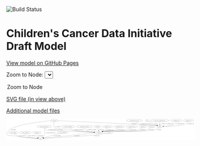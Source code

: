 <link rel='stylesheet' href="assets/style.css">
<link rel='stylesheet' href="https://unpkg.com/leaflet@1.5.1/dist/leaflet.css" integrity="sha512-xwE/Az9zrjBIphAcBb3F6JVqxf46+CDLwfLMHloNu6KEQCAWi6HcDUbeOfBIptF7tcCzusKFjFw2yuvEpDL9wQ==" crossorigin="">
<script type="text/javascript" src="https://code.jquery.com/jquery-3.2.1.min.js"></script>
<script type="text/javascript"  src="https://unpkg.com/leaflet@1.5.1/dist/leaflet.js"></script>
<script type="text/javascript" src="assets/actions.js"></script>

![Build Status](https://github.com/CBIIT/ccdi-model/actions/workflows/model-test-and-deploy.yml/badge.svg)

# Children's Cancer Data Initiative Draft Model

[View model on GitHub Pages](https://cbiit.github.io/ccdi-model/)



Zoom to Node: <select id="node_select">
  <option value="">Zoom to Node</option>
</select>
<div id="model"></div>

<p>
<a href="./model-desc/ccdi-model-nodes-only.svg">SVG file (in view above)</a>
<p>
<a href="./model-desc">Additional model files</a>
<div id='graph' style='display:off;'>
<svg width="2751pt" height="305pt"
 viewBox="0.00 0.00 2751.29 305.00" xmlns="http://www.w3.org/2000/svg" xmlns:xlink="http://www.w3.org/1999/xlink">
<g id="graph0" class="graph" transform="scale(1 1) rotate(0) translate(4 301)">
<title>Perl</title>
<polygon fill="#ffffff" stroke="transparent" points="-4,4 -4,-301 2733.8919,-301 2733.8919,4 -4,4"/>
<!-- pathology_file -->
<g id="node1" class="node">
<title>pathology_file</title>
<ellipse fill="none" stroke="#000000" cx="2637.8919" cy="-279" rx="76.0865" ry="18"/>
<text text-anchor="middle" x="2637.8919" y="-275.3" font-family="Times,serif" font-size="14.00" fill="#000000">pathology_file</text>
</g>
<!-- sample -->
<g id="node8" class="node">
<title>sample</title>
<ellipse fill="none" stroke="#000000" cx="2220.8919" cy="-192" rx="44.393" ry="18"/>
<text text-anchor="middle" x="2220.8919" y="-188.3" font-family="Times,serif" font-size="14.00" fill="#000000">sample</text>
</g>
<!-- pathology_file&#45;&gt;sample -->
<g id="edge17" class="edge">
<title>pathology_file&#45;&gt;sample</title>
<path fill="none" stroke="#000000" d="M2625.6528,-261.1922C2616.6491,-249.6322 2603.3254,-235.3895 2587.8919,-228 2534.0138,-202.2035 2363.6723,-194.8865 2275.2886,-192.8151"/>
<polygon fill="#000000" stroke="#000000" points="2275.2626,-189.3138 2265.188,-192.5929 2275.1086,-196.3121 2275.2626,-189.3138"/>
<text text-anchor="middle" x="2668.8919" y="-231.8" font-family="Times,serif" font-size="14.00" fill="#000000">of_pathology_file</text>
</g>
<!-- study_admin -->
<g id="node2" class="node">
<title>study_admin</title>
<ellipse fill="none" stroke="#000000" cx="97.8919" cy="-105" rx="70.3881" ry="18"/>
<text text-anchor="middle" x="97.8919" y="-101.3" font-family="Times,serif" font-size="14.00" fill="#000000">study_admin</text>
</g>
<!-- study -->
<g id="node15" class="node">
<title>study</title>
<ellipse fill="none" stroke="#000000" cx="492.8919" cy="-18" rx="36.2938" ry="18"/>
<text text-anchor="middle" x="492.8919" y="-14.3" font-family="Times,serif" font-size="14.00" fill="#000000">study</text>
</g>
<!-- study_admin&#45;&gt;study -->
<g id="edge23" class="edge">
<title>study_admin&#45;&gt;study</title>
<path fill="none" stroke="#000000" d="M114.9514,-87.4977C127.3718,-75.9186 145.2254,-61.5302 163.8919,-54 214.0601,-33.7619 368.4186,-23.8191 446.5558,-19.9755"/>
<polygon fill="#000000" stroke="#000000" points="446.782,-23.4688 456.6031,-19.4943 446.4471,-16.4768 446.782,-23.4688"/>
<text text-anchor="middle" x="220.3919" y="-57.8" font-family="Times,serif" font-size="14.00" fill="#000000">of_study_admin</text>
</g>
<!-- methylation_array_file -->
<g id="node3" class="node">
<title>methylation_array_file</title>
<ellipse fill="none" stroke="#000000" cx="1853.8919" cy="-279" rx="115.8798" ry="18"/>
<text text-anchor="middle" x="1853.8919" y="-275.3" font-family="Times,serif" font-size="14.00" fill="#000000">methylation_array_file</text>
</g>
<!-- methylation_array_file&#45;&gt;sample -->
<g id="edge16" class="edge">
<title>methylation_array_file&#45;&gt;sample</title>
<path fill="none" stroke="#000000" d="M1873.9314,-261.0511C1888.1871,-249.4281 1908.3787,-235.1681 1928.8919,-228 2029.4522,-192.8604 2063.5195,-231.2971 2167.8919,-210 2171.5338,-209.2569 2175.2706,-208.334 2178.9927,-207.3016"/>
<polygon fill="#000000" stroke="#000000" points="2180.173,-210.6014 2188.7353,-204.3615 2178.1506,-203.8999 2180.173,-210.6014"/>
<text text-anchor="middle" x="2020.3919" y="-231.8" font-family="Times,serif" font-size="14.00" fill="#000000">of_methylation_array_file</text>
</g>
<!-- family_relationship -->
<g id="node4" class="node">
<title>family_relationship</title>
<ellipse fill="none" stroke="#000000" cx="893.8919" cy="-192" rx="100.1823" ry="18"/>
<text text-anchor="middle" x="893.8919" y="-188.3" font-family="Times,serif" font-size="14.00" fill="#000000">family_relationship</text>
</g>
<!-- participant -->
<g id="node19" class="node">
<title>participant</title>
<ellipse fill="none" stroke="#000000" cx="1338.8919" cy="-105" rx="62.2891" ry="18"/>
<text text-anchor="middle" x="1338.8919" y="-101.3" font-family="Times,serif" font-size="14.00" fill="#000000">participant</text>
</g>
<!-- family_relationship&#45;&gt;participant -->
<g id="edge20" class="edge">
<title>family_relationship&#45;&gt;participant</title>
<path fill="none" stroke="#000000" d="M913.673,-174.1893C927.7427,-162.628 947.6661,-148.3849 967.8919,-141 1021.0629,-121.5861 1174.8167,-111.8942 1266.853,-107.703"/>
<polygon fill="#000000" stroke="#000000" points="1267.1003,-111.1955 1276.9349,-107.2546 1266.7892,-104.2025 1267.1003,-111.1955"/>
<text text-anchor="middle" x="1047.3919" y="-144.8" font-family="Times,serif" font-size="14.00" fill="#000000">of_family_relationship</text>
</g>
<!-- therapeutic_procedure -->
<g id="node5" class="node">
<title>therapeutic_procedure</title>
<ellipse fill="none" stroke="#000000" cx="1129.8919" cy="-192" rx="117.7793" ry="18"/>
<text text-anchor="middle" x="1129.8919" y="-188.3" font-family="Times,serif" font-size="14.00" fill="#000000">therapeutic_procedure</text>
</g>
<!-- therapeutic_procedure&#45;&gt;participant -->
<g id="edge24" class="edge">
<title>therapeutic_procedure&#45;&gt;participant</title>
<path fill="none" stroke="#000000" d="M1127.8805,-173.6463C1127.7491,-162.7504 1129.6175,-149.4554 1137.8919,-141 1155.7246,-122.7773 1216.9745,-113.667 1267.2215,-109.1821"/>
<polygon fill="#000000" stroke="#000000" points="1267.7622,-112.649 1277.4321,-108.3195 1267.1729,-105.6738 1267.7622,-112.649"/>
<text text-anchor="middle" x="1230.8919" y="-144.8" font-family="Times,serif" font-size="14.00" fill="#000000">of_therapeutic_procedure</text>
</g>
<!-- study_personnel -->
<g id="node6" class="node">
<title>study_personnel</title>
<ellipse fill="none" stroke="#000000" cx="272.8919" cy="-105" rx="87.1846" ry="18"/>
<text text-anchor="middle" x="272.8919" y="-101.3" font-family="Times,serif" font-size="14.00" fill="#000000">study_personnel</text>
</g>
<!-- study_personnel&#45;&gt;study -->
<g id="edge18" class="edge">
<title>study_personnel&#45;&gt;study</title>
<path fill="none" stroke="#000000" d="M274.3453,-86.8607C276.2121,-75.7639 280.4262,-62.1737 289.8919,-54 312.8132,-34.2074 394.1299,-24.8514 446.6269,-20.7826"/>
<polygon fill="#000000" stroke="#000000" points="447.001,-24.2646 456.7162,-20.0379 446.4856,-17.2836 447.001,-24.2646"/>
<text text-anchor="middle" x="359.3919" y="-57.8" font-family="Times,serif" font-size="14.00" fill="#000000">of_study_personnel</text>
</g>
<!-- publication -->
<g id="node7" class="node">
<title>publication</title>
<ellipse fill="none" stroke="#000000" cx="440.8919" cy="-105" rx="63.0888" ry="18"/>
<text text-anchor="middle" x="440.8919" y="-101.3" font-family="Times,serif" font-size="14.00" fill="#000000">publication</text>
</g>
<!-- publication&#45;&gt;study -->
<g id="edge7" class="edge">
<title>publication&#45;&gt;study</title>
<path fill="none" stroke="#000000" d="M434.2692,-86.9798C431.645,-76.7231 430.395,-63.9731 435.8919,-54 440.2775,-46.0431 447.2442,-39.6017 454.8236,-34.4882"/>
<polygon fill="#000000" stroke="#000000" points="457.0889,-37.2125 463.8846,-29.0842 453.5033,-31.2005 457.0889,-37.2125"/>
<text text-anchor="middle" x="486.8919" y="-57.8" font-family="Times,serif" font-size="14.00" fill="#000000">of_publication</text>
</g>
<!-- sample&#45;&gt;participant -->
<g id="edge8" class="edge">
<title>sample&#45;&gt;participant</title>
<path fill="none" stroke="#000000" d="M2203.0643,-175.2403C2189.0047,-163.2075 2168.2619,-147.938 2146.8919,-141 2068.9818,-115.7056 1491.0449,-134.1346 1409.8919,-123 1404.3801,-122.2438 1398.6786,-121.2203 1393.0132,-120.043"/>
<polygon fill="#000000" stroke="#000000" points="1393.426,-116.5489 1382.9032,-117.7823 1391.8984,-123.3802 1393.426,-116.5489"/>
<text text-anchor="middle" x="2212.3919" y="-144.8" font-family="Times,serif" font-size="14.00" fill="#000000">of_sample</text>
</g>
<!-- clinical_measure_file -->
<g id="node9" class="node">
<title>clinical_measure_file</title>
<ellipse fill="none" stroke="#000000" cx="545.8919" cy="-192" rx="108.5808" ry="18"/>
<text text-anchor="middle" x="545.8919" y="-188.3" font-family="Times,serif" font-size="14.00" fill="#000000">clinical_measure_file</text>
</g>
<!-- clinical_measure_file&#45;&gt;study -->
<g id="edge22" class="edge">
<title>clinical_measure_file&#45;&gt;study</title>
<path fill="none" stroke="#000000" d="M549.2995,-173.8003C553.5281,-146.1822 557.9441,-92.8023 537.8919,-54 534.7441,-47.9088 530.0568,-42.499 524.8798,-37.8422"/>
<polygon fill="#000000" stroke="#000000" points="527.055,-35.1002 517.0668,-31.5667 522.6714,-40.5577 527.055,-35.1002"/>
<text text-anchor="middle" x="638.8919" y="-101.3" font-family="Times,serif" font-size="14.00" fill="#000000">of_clinical_measure_file</text>
</g>
<!-- clinical_measure_file&#45;&gt;participant -->
<g id="edge14" class="edge">
<title>clinical_measure_file&#45;&gt;participant</title>
<path fill="none" stroke="#000000" d="M552.8776,-173.8405C558.3596,-162.2828 567.2048,-148.1817 579.8919,-141 587.3161,-136.7974 1078.714,-115.8647 1266.7753,-107.9964"/>
<polygon fill="#000000" stroke="#000000" points="1266.9976,-111.4902 1276.8427,-107.5755 1266.7052,-104.4963 1266.9976,-111.4902"/>
<text text-anchor="middle" x="709.3919" y="-144.8" font-family="Times,serif" font-size="14.00" fill="#000000">of_clinical_measure_file_participant</text>
</g>
<!-- exposure -->
<g id="node10" class="node">
<title>exposure</title>
<ellipse fill="none" stroke="#000000" cx="1318.8919" cy="-192" rx="53.0913" ry="18"/>
<text text-anchor="middle" x="1318.8919" y="-188.3" font-family="Times,serif" font-size="14.00" fill="#000000">exposure</text>
</g>
<!-- exposure&#45;&gt;participant -->
<g id="edge21" class="edge">
<title>exposure&#45;&gt;participant</title>
<path fill="none" stroke="#000000" d="M1323.0359,-173.9735C1325.7712,-162.0751 1329.409,-146.2508 1332.5101,-132.7606"/>
<polygon fill="#000000" stroke="#000000" points="1335.9237,-133.5333 1334.7532,-123.0034 1329.1017,-131.965 1335.9237,-133.5333"/>
<text text-anchor="middle" x="1374.3919" y="-144.8" font-family="Times,serif" font-size="14.00" fill="#000000">of_exposure</text>
</g>
<!-- radiology_file -->
<g id="node11" class="node">
<title>radiology_file</title>
<ellipse fill="none" stroke="#000000" cx="1463.8919" cy="-192" rx="73.387" ry="18"/>
<text text-anchor="middle" x="1463.8919" y="-188.3" font-family="Times,serif" font-size="14.00" fill="#000000">radiology_file</text>
</g>
<!-- radiology_file&#45;&gt;participant -->
<g id="edge2" class="edge">
<title>radiology_file&#45;&gt;participant</title>
<path fill="none" stroke="#000000" d="M1452.3882,-174.1066C1444.7742,-163.3839 1433.9857,-150.1093 1421.8919,-141 1412.2864,-133.7649 1401.0025,-127.6375 1389.9033,-122.6023"/>
<polygon fill="#000000" stroke="#000000" points="1391.2336,-119.3645 1380.6643,-118.6293 1388.4682,-125.7951 1391.2336,-119.3645"/>
<text text-anchor="middle" x="1496.8919" y="-144.8" font-family="Times,serif" font-size="14.00" fill="#000000">of_radiology_file</text>
</g>
<!-- pdx -->
<g id="node12" class="node">
<title>pdx</title>
<ellipse fill="none" stroke="#000000" cx="2037.8919" cy="-279" rx="27.8951" ry="18"/>
<text text-anchor="middle" x="2037.8919" y="-275.3" font-family="Times,serif" font-size="14.00" fill="#000000">pdx</text>
</g>
<!-- pdx&#45;&gt;sample -->
<g id="edge12" class="edge">
<title>pdx&#45;&gt;sample</title>
<path fill="none" stroke="#000000" d="M2060.177,-268.1083C2065.023,-265.7539 2070.1254,-263.2856 2074.8919,-261 2111.3888,-243.4988 2153.1559,-223.7918 2182.6409,-209.9334"/>
<polygon fill="#000000" stroke="#000000" points="2184.1971,-213.0694 2191.76,-205.6497 2181.2208,-206.7336 2184.1971,-213.0694"/>
<text text-anchor="middle" x="2166.8919" y="-231.8" font-family="Times,serif" font-size="14.00" fill="#000000">of_pdx</text>
</g>
<!-- molecular_test -->
<g id="node13" class="node">
<title>molecular_test</title>
<ellipse fill="none" stroke="#000000" cx="1634.8919" cy="-192" rx="79.8859" ry="18"/>
<text text-anchor="middle" x="1634.8919" y="-188.3" font-family="Times,serif" font-size="14.00" fill="#000000">molecular_test</text>
</g>
<!-- molecular_test&#45;&gt;participant -->
<g id="edge10" class="edge">
<title>molecular_test&#45;&gt;participant</title>
<path fill="none" stroke="#000000" d="M1614.7481,-174.3393C1600.4458,-162.8449 1580.2415,-148.6202 1559.8919,-141 1497.0111,-117.4533 1475.9051,-135.2758 1409.8919,-123 1404.7876,-122.0508 1399.5054,-120.9465 1394.2321,-119.7608"/>
<polygon fill="#000000" stroke="#000000" points="1394.6856,-116.2724 1384.1509,-117.3995 1393.0891,-123.0879 1394.6856,-116.2724"/>
<text text-anchor="middle" x="1652.8919" y="-144.8" font-family="Times,serif" font-size="14.00" fill="#000000">of_molecular_test</text>
</g>
<!-- study_funding -->
<g id="node14" class="node">
<title>study_funding</title>
<ellipse fill="none" stroke="#000000" cx="812.8919" cy="-105" rx="77.1866" ry="18"/>
<text text-anchor="middle" x="812.8919" y="-101.3" font-family="Times,serif" font-size="14.00" fill="#000000">study_funding</text>
</g>
<!-- study_funding&#45;&gt;study -->
<g id="edge13" class="edge">
<title>study_funding&#45;&gt;study</title>
<path fill="none" stroke="#000000" d="M762.5399,-91.3105C699.647,-74.2116 593.2025,-45.2719 534.6297,-29.3475"/>
<polygon fill="#000000" stroke="#000000" points="535.5305,-25.9654 524.9625,-26.7192 533.6939,-32.7202 535.5305,-25.9654"/>
<text text-anchor="middle" x="734.8919" y="-57.8" font-family="Times,serif" font-size="14.00" fill="#000000">of_study_funding</text>
</g>
<!-- synonym -->
<g id="node16" class="node">
<title>synonym</title>
<ellipse fill="none" stroke="#000000" cx="690.8919" cy="-279" rx="51.9908" ry="18"/>
<text text-anchor="middle" x="690.8919" y="-275.3" font-family="Times,serif" font-size="14.00" fill="#000000">synonym</text>
</g>
<!-- synonym&#45;&gt;sample -->
<g id="edge3" class="edge">
<title>synonym&#45;&gt;sample</title>
<path fill="none" stroke="#000000" d="M742.7703,-276.6746C1002.5172,-265.0198 2149.9996,-213.3862 2167.8919,-210 2171.544,-209.3088 2175.288,-208.4223 2179.0149,-207.4144"/>
<polygon fill="#000000" stroke="#000000" points="2180.1787,-210.7198 2188.7651,-204.5131 2178.1822,-204.0105 2180.1787,-210.7198"/>
<text text-anchor="middle" x="1845.3919" y="-231.8" font-family="Times,serif" font-size="14.00" fill="#000000">of_synonym</text>
</g>
<!-- synonym&#45;&gt;study -->
<g id="edge5" class="edge">
<title>synonym&#45;&gt;study</title>
<path fill="none" stroke="#000000" d="M639.9003,-275.1304C496.8113,-263.1108 96.8854,-221.1731 18.8919,-123 -47.9179,-38.9043 81.1303,-64.2665 134.8919,-54 245.487,-32.8804 377.8202,-23.6543 446.4536,-20.0433"/>
<polygon fill="#000000" stroke="#000000" points="446.6995,-23.5355 456.5083,-19.5308 446.343,-16.5445 446.6995,-23.5355"/>
<text text-anchor="middle" x="99.3919" y="-144.8" font-family="Times,serif" font-size="14.00" fill="#000000">of_synonym</text>
</g>
<!-- synonym&#45;&gt;participant -->
<g id="edge4" class="edge">
<title>synonym&#45;&gt;participant</title>
<path fill="none" stroke="#000000" d="M686.3738,-261.0617C681.6725,-237.7001 677.7469,-197.1247 699.8919,-174 721.4344,-151.5045 808.0546,-160.3803 838.8919,-156 882.0819,-149.865 892.5887,-146.2768 935.8919,-141 1051.9081,-126.8627 1187.3523,-115.895 1267.9632,-109.9488"/>
<polygon fill="#000000" stroke="#000000" points="1268.2821,-113.4349 1277.9996,-109.2135 1267.7706,-106.4536 1268.2821,-113.4349"/>
<text text-anchor="middle" x="742.3919" y="-188.3" font-family="Times,serif" font-size="14.00" fill="#000000">of_synonym</text>
</g>
<!-- medical_history -->
<g id="node17" class="node">
<title>medical_history</title>
<ellipse fill="none" stroke="#000000" cx="1817.8919" cy="-192" rx="85.2851" ry="18"/>
<text text-anchor="middle" x="1817.8919" y="-188.3" font-family="Times,serif" font-size="14.00" fill="#000000">medical_history</text>
</g>
<!-- medical_history&#45;&gt;participant -->
<g id="edge9" class="edge">
<title>medical_history&#45;&gt;participant</title>
<path fill="none" stroke="#000000" d="M1792.4034,-174.7179C1773.5408,-162.9218 1746.7401,-148.1797 1720.8919,-141 1587.4889,-103.9456 1546.727,-144.1079 1409.8919,-123 1404.4721,-122.1639 1398.8634,-121.0988 1393.2834,-119.9054"/>
<polygon fill="#000000" stroke="#000000" points="1393.8442,-116.4437 1383.3172,-117.6407 1392.293,-123.2697 1393.8442,-116.4437"/>
<text text-anchor="middle" x="1825.8919" y="-144.8" font-family="Times,serif" font-size="14.00" fill="#000000">of_medical_history</text>
</g>
<!-- single_cell_sequencing_file -->
<g id="node18" class="node">
<title>single_cell_sequencing_file</title>
<ellipse fill="none" stroke="#000000" cx="2221.8919" cy="-279" rx="137.5759" ry="18"/>
<text text-anchor="middle" x="2221.8919" y="-275.3" font-family="Times,serif" font-size="14.00" fill="#000000">single_cell_sequencing_file</text>
</g>
<!-- single_cell_sequencing_file&#45;&gt;sample -->
<g id="edge25" class="edge">
<title>single_cell_sequencing_file&#45;&gt;sample</title>
<path fill="none" stroke="#000000" d="M2221.6847,-260.9735C2221.5493,-249.1918 2221.3696,-233.5607 2221.2155,-220.1581"/>
<polygon fill="#000000" stroke="#000000" points="2224.7136,-219.9624 2221.0988,-210.0034 2217.7141,-220.043 2224.7136,-219.9624"/>
<text text-anchor="middle" x="2330.3919" y="-231.8" font-family="Times,serif" font-size="14.00" fill="#000000">of_single_cell_sequencing_file</text>
</g>
<!-- participant&#45;&gt;study -->
<g id="edge11" class="edge">
<title>participant&#45;&gt;study</title>
<path fill="none" stroke="#000000" d="M1280.0745,-98.9514C1120.6875,-82.5605 682.8293,-37.5326 539.1984,-22.762"/>
<polygon fill="#000000" stroke="#000000" points="539.2827,-19.2523 528.977,-21.7109 538.5665,-26.2156 539.2827,-19.2523"/>
<text text-anchor="middle" x="1017.3919" y="-57.8" font-family="Times,serif" font-size="14.00" fill="#000000">of_participant</text>
</g>
<!-- diagnosis -->
<g id="node20" class="node">
<title>diagnosis</title>
<ellipse fill="none" stroke="#000000" cx="1975.8919" cy="-192" rx="54.6905" ry="18"/>
<text text-anchor="middle" x="1975.8919" y="-188.3" font-family="Times,serif" font-size="14.00" fill="#000000">diagnosis</text>
</g>
<!-- diagnosis&#45;&gt;participant -->
<g id="edge19" class="edge">
<title>diagnosis&#45;&gt;participant</title>
<path fill="none" stroke="#000000" d="M1956.6034,-175.0613C1941.6942,-163.1048 1919.9399,-148.0133 1897.8919,-141 1794.4794,-108.1053 1517.3089,-138.4201 1409.8919,-123 1404.4636,-122.2208 1398.8494,-121.1932 1393.2659,-120.0232"/>
<polygon fill="#000000" stroke="#000000" points="1393.8193,-116.5604 1383.2956,-117.7861 1392.2867,-123.3906 1393.8193,-116.5604"/>
<text text-anchor="middle" x="1972.3919" y="-144.8" font-family="Times,serif" font-size="14.00" fill="#000000">of_diagnosis</text>
</g>
<!-- sequencing_file -->
<g id="node21" class="node">
<title>sequencing_file</title>
<ellipse fill="none" stroke="#000000" cx="2460.8919" cy="-279" rx="83.3857" ry="18"/>
<text text-anchor="middle" x="2460.8919" y="-275.3" font-family="Times,serif" font-size="14.00" fill="#000000">sequencing_file</text>
</g>
<!-- sequencing_file&#45;&gt;sample -->
<g id="edge15" class="edge">
<title>sequencing_file&#45;&gt;sample</title>
<path fill="none" stroke="#000000" d="M2457.6665,-260.9638C2454.7043,-249.7626 2449.1471,-236.0184 2438.8919,-228 2414.0706,-208.5925 2331.337,-199.2685 2275.2367,-195.0785"/>
<polygon fill="#000000" stroke="#000000" points="2275.3153,-191.5753 2265.0915,-194.3546 2274.817,-198.5576 2275.3153,-191.5753"/>
<text text-anchor="middle" x="2517.3919" y="-231.8" font-family="Times,serif" font-size="14.00" fill="#000000">of_sequencing_file</text>
</g>
<!-- study_arm -->
<g id="node22" class="node">
<title>study_arm</title>
<ellipse fill="none" stroke="#000000" cx="1478.8919" cy="-105" rx="59.5901" ry="18"/>
<text text-anchor="middle" x="1478.8919" y="-101.3" font-family="Times,serif" font-size="14.00" fill="#000000">study_arm</text>
</g>
<!-- study_arm&#45;&gt;study -->
<g id="edge1" class="edge">
<title>study_arm&#45;&gt;study</title>
<path fill="none" stroke="#000000" d="M1435.3201,-92.5236C1426.9333,-90.4381 1418.1799,-88.4761 1409.8919,-87 1239.6532,-56.6802 700.9439,-28.2677 539.2305,-20.2437"/>
<polygon fill="#000000" stroke="#000000" points="539.2924,-16.7425 529.1318,-19.7448 538.9469,-23.734 539.2924,-16.7425"/>
<text text-anchor="middle" x="1307.3919" y="-57.8" font-family="Times,serif" font-size="14.00" fill="#000000">of_study_arm</text>
</g>
<!-- follow_up -->
<g id="node23" class="node">
<title>follow_up</title>
<ellipse fill="none" stroke="#000000" cx="2103.8919" cy="-192" rx="55.4913" ry="18"/>
<text text-anchor="middle" x="2103.8919" y="-188.3" font-family="Times,serif" font-size="14.00" fill="#000000">follow_up</text>
</g>
<!-- follow_up&#45;&gt;participant -->
<g id="edge6" class="edge">
<title>follow_up&#45;&gt;participant</title>
<path fill="none" stroke="#000000" d="M2083.5324,-175.2582C2067.5724,-163.2348 2044.2276,-147.9692 2020.8919,-141 1890.7357,-102.129 1544.4209,-141.8032 1409.8919,-123 1404.4608,-122.2409 1398.8446,-121.2267 1393.26,-120.065"/>
<polygon fill="#000000" stroke="#000000" points="1393.8108,-116.6019 1383.2883,-117.8377 1392.2848,-123.4335 1393.8108,-116.6019"/>
<text text-anchor="middle" x="2097.8919" y="-144.8" font-family="Times,serif" font-size="14.00" fill="#000000">of_follow_up</text>
</g>
</g>
</svg>
</div>
